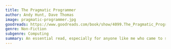 ```yaml
---
title: The Pragmatic Programmer
author: Andy Hunt, Dave Thomas
image: pragmatic-programmer.jpg
goodreads: https://www.goodreads.com/book/show/4099.The_Pragmatic_Programmer
genre: Non-Fiction
subgenre: Computing
summary: An essential read, especially for anyone like me who came to software development as a second career. It's aged like wine, and teaches some incredibly - well - pragmatic thinking.
---
```


